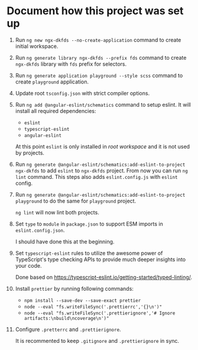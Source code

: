 # Document how this project was set up

1. Run `ng new ngx-dkfds --no-create-application` command to create initial workspace.

2. Run `ng generate library ngx-dkfds --prefix fds` command to create `ngx-dkfds` library with `fds` prefix for selectors.

3. Run `ng generate application playground --style scss` command to create `playground` application.

4. Update root `tsconfig.json` with strict compiler options.

5. Run `ng add @angular-eslint/schematics` command to setup eslint. It will install all required dependencies:

    - `eslint`
    - `typescript-eslint`
    - `angular-eslint`

    At this point `eslint` is only installed in *root workspace* and it is not used by projects.

6. Run `ng generate @angular-eslint/schematics:add-eslint-to-project ngx-dkfds` to add `eslint` to `ngx-dkfds` project.
From now you can run `ng lint` command.
This steps also adds `eslint.config.js` with `eslint` config.

7. Run `ng generate @angular-eslint/schematics:add-eslint-to-project playground` to do the same for `playground` project.

    `ng lint` will now lint both projects.

8. Set `type` to `module` in `package.json` to support ESM imports in `eslint.config.json`.

    I should have done this at the beginning.

9. Set `typescript-eslint` rules to utilize the awesome power of TypeScript's type checking APIs to provide much deeper insights into your code.

    Done based on https://typescript-eslint.io/getting-started/typed-linting/.

10. Install `prettier` by running following commands:

    - `npm install --save-dev --save-exact prettier`
    - `node --eval "fs.writeFileSync('.prettierrc','{}\n')"`
    - `node --eval "fs.writeFileSync('.prettierignore','# Ignore artifacts:\nbuild\ncoverage\n')"`

11. Configure `.pretterrc` and `.prettierignore`.

    It is recommented to keep `.gitignore` and `.prettierignore` in sync.
